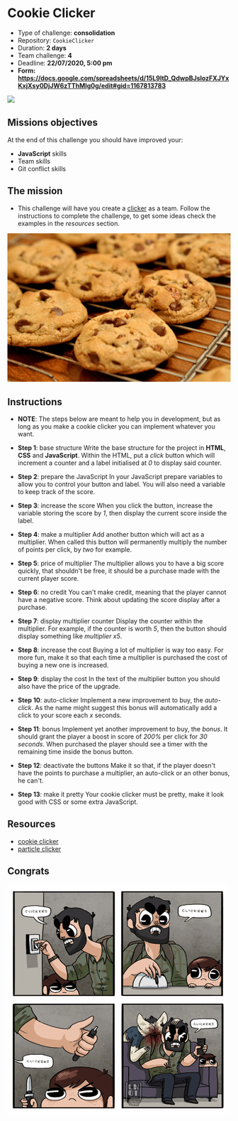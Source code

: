 # Cookie Clicker

- Type of challenge: **consolidation**
- Repository: `CookieClicker`
- Duration: **2 days**
- Team challenge: **4**
- Deadline: **22/07/2020, 5:00 pm**
- **Form: https://docs.google.com/spreadsheets/d/15L9ltD_QdwpBJslozFXJYxKxjXsy0DjJW6zTThMIg0g/edit#gid=1167813783**

<img src="../../../../../Assets/cookie.png" width="400">

## Missions objectives

At the end of this challenge you should have improved your:

- **JavaScript** skills
- Team skills
- Git conflict skills

## The mission

- This challenge will have you create a [clicker](https://en.wikipedia.org/wiki/Cookie_Clicker) as a team.
Follow the instructions to complete the challenge, to get some ideas check the
examples in the *resources* section.

![cookies](./cookies.jpg)

## Instructions

- **NOTE**: The steps below are meant to help you in development, but as long as you
make a cookie clicker you can implement whatever you want.

- **Step 1**: base structure
Write the base structure for the project in **HTML**, **CSS** and **JavaScript**.
Within the HTML, put a *click* button which will increment a counter and a label
initialised at *0* to display said counter.

- **Step 2**: prepare the JavaScript
In your JavaScript prepare variables to allow you to control your button and
label. You will also need a variable to keep track of the score.

- **Step 3**: increase the score
When you click the button, increase the variable storing the score by *1*, then
display the current score inside the label.

- **Step 4**: make a multiplier
Add another button which will act as a multiplier. When called this button will
permanently multiply the number of points per click, by *two* for example.

- **Step 5**: price of multiplier
The multiplier allows you to have a big score quickly, that shouldn't be free,
it should be a purchase made with the current player score.

- **Step 6**: no credit
You can't make credit, meaning that the player cannot have a negative score.
Think about updating the score display after a purchase.

- **Step 7**: display multiplier counter
Display the counter within the multiplier. For example, if the counter is worth
*5*, then the button should display something like *multiplier x5*.

- **Step 8**: increase the cost
Buying a lot of multiplier is way too easy. For more fun, make it so that each
time a multiplier is purchased the cost of buying a new one is increased.

- **Step 9**: display the cost
In the text of the multiplier button you should also have the price of the
upgrade.

- **Step 10**: auto-clicker
Implement a new improvement to buy, the *auto-click*. As the name might suggest
this bonus will automatically add a click to your score each *x* seconds.

- **Step 11**: bonus
Implement yet another improvement to buy, the *bonus*. It should grant the
player a boost in score of *200%* per click for *30 seconds*. When purchased the
player should see a timer with the remaining time inside the bonus button.

- **Step 12**: deactivate the buttons
Make it so that, if the player doesn't have the points to purchase a multiplier,
an auto-click or an other bonus, he can't.

- **Step 13**: make it pretty
Your cookie clicker must be pretty, make it look good with CSS or some extra
JavaScript.

## Resources

- [cookie clicker](http://orteil.dashnet.org/cookieclicker/)
- [particle clicker](https://particle-clicker.web.cern.ch/particle-clicker/)

## Congrats

![Clickers](./clickers.gif)
